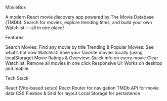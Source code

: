 MovieBox

A modern React movie discovery app powered by The Movie Database (TMDb).
Search for movies, explore trending titles, and build your own Watchlist — all in one place!

Features

Search Movies: Find any movie by title
Trending & Popular Movies: See what’s hot now
Watchlist: Save your favorite movies locally (using localStorage)
Movie Ratings & Overview: Quick info on every movie
Clear Watchlist: Remove all movies in one click
Responsive UI: Works on desktop and mobile

Tech Stack

React (Vite-based setup)
React Router for navigation
TMDb API for movie data
CSS Flexbox & Grid for layout
Local Storage for persistence